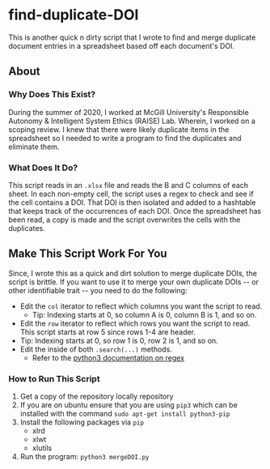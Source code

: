 # find-duplicate-DOI

This is another quick n dirty script that I wrote to find and merge duplicate document entries in a spreadsheet based off each document's DOI. 



## About

### Why Does This Exist?

During the summer of 2020, I worked at McGill University's Responsible Autonomy & Intelligent System Ethics (RAISE) Lab. Wherein, I worked on a scoping review. I knew that there were likely duplicate items in the spreadsheet so I needed to write a program to find the duplicates and eliminate them.

### What Does It Do?

This script reads in an `.xlsx` file and reads the B and C columns of each sheet. In each non-empty cell, the script uses a regex to check and see if the cell contains a DOI. That DOI is then isolated and added to a hashtable that keeps track of the occurrences of each DOI. Once the spreadsheet has been read, a copy is made and the script overwrites the cells with the duplicates.



## Make This Script Work For You

Since, I wrote this as a quick and dirt solution to merge duplicate DOIs, the script is brittle. If you want to use it to merge your own duplicate DOIs -- or other identifiable trait -- you need to do the following:

* Edit the `col` iterator to reflect which columns you want the script to read. 
  * Tip: Indexing starts at 0, so column A is 0, column B is 1, and so on.
*  Edit the `row` iterator to reflect which rows you want the script to read. This script starts at row 5 since rows 1-4 are header.
  * Tip: Indexing starts at 0, so row 1 is 0, row 2 is 1, and so on.
* Edit the inside of both `.search(...)` methods. 
  * Refer to the [python3 documentation on regex](https://docs.python.org/3/library/re.html) 

### How to Run This Script

1. Get a copy of the repository locally repository
2. If you are on ubuntu ensure that you are using `pip3` which can be installed with the command `sudo apt-get install python3-pip`
3. Install the following packages via `pip`
   - xlrd 
   - xlwt 
   - xlutils
4. Run the program: `python3 mergeDOI.py`